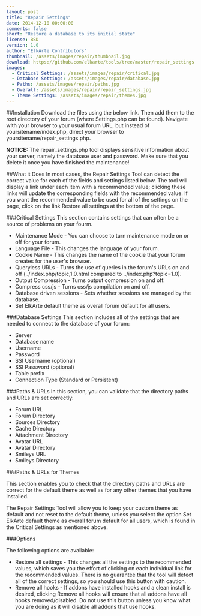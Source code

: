 ```yaml
---
layout: post
title: "Repair Settings"
date: 2014-12-10 00:00:00
comments: false
short: "Restore a database to its initial state"
license: BSD
version: 1.0
author: "ElkArte Contributors"
thumbnail: /assets/images/repair/thumbnail.jpg
download: https://github.com/elkarte/tools/tree/master/repair_settings
images:
  - Critical Settings: /assets/images/repair/critical.jpg
  - Database Settings: /assets/images/repair/database.jpg
  - Paths: /assets/images/repair/paths.jpg
  - Overall: /assets/images/repair/repair_settings.jpg
  - Theme Settings: /assets/images/repair/themes.jpg
---
```


##Installation
Download the files using the below link.  Then add them to the root directory of your forum (where Settings.php can be found). 
Navigate with your browser to your usual forum URL, but instead of yoursitename/index.php, direct your browser to yoursitename/repair_settings.php.

**NOTICE:** The repair_settings.php tool displays sensitive information about your server, namely the database user and password. Make sure that you delete it once you have finished the maintenance!

##What it Does
In most cases, the Repair Settings Tool can detect the correct value for each of the fields and settings listed below. The tool will display a link under each item with a recommended value; clicking these links will update the corresponding fields with the recommended value. If you want the recommended value to be used for all of the settings on the page, click on the link Restore all settings at the bottom of the page.

###Critical Settings
This section contains settings that can often be a source of problems on your fourm.

*  Maintenance Mode - You can choose to turn maintenance mode on or off for your forum.
*  Language File - This changes the language of your forum.
*  Cookie Name - This changes the name of the cookie that your forum creates for the user's browser.
*  Queryless URLs - Turns the use of queries in the forum's URLs on and off (../index.php/topic,1.0.html compared to ../index.php?topic=1.0).
*  Output Compression - Turns output compression on and off.
*  Compress css/js - Turns css/js compilation on and off.
*  Database driven sessions - Sets whether sessions are managed by the database.
*  Set ElkArte default theme as overall forum default for all users.

###Database Settings
This section includes all of the settings that are needed to connect to the database of your forum:

*  Server
*  Database name
*  Username
*  Password
*  SSI Username (optional)
*  SSI Password (optional)
*  Table prefix
*  Connection Type (Standard or Persistent)

###Paths & URLs
In this section, you can validate that the directory paths and URLs are set correctly:

*  Forum URL
*  Forum Directory
*  Sources Directory
*  Cache Directory
*  Attachment Directory
*  Avatar URL
*  Avatar Directory
*  Smileys URL
*  Smileys Directory

###Paths & URLs for Themes

This section enables you to check that the directory paths and URLs are correct for the default theme as well as for any other themes that you have installed.

The Repair Settings Tool will allow you to keep your custom theme as default and not reset to the default theme, unless you select the option Set ElkArte default theme as overall forum default for all users, which is found in the Critical Settings as mentioned above.

###Options

The following options are available:

*  Restore all settings - This changes all the settings to the recommended values, which saves you the effort of clicking on each individual link for the recommended values. There is no guarantee that the tool will detect all of the correct settings, so you should use this button with caution.
*  Remove all hooks - If addons have installed hooks and a clean install is desired, clicking Remove all hooks will ensure that all addons have all hooks removed/disabled. Do not use this button unless you know what you are doing as it will disable all addons that use hooks.